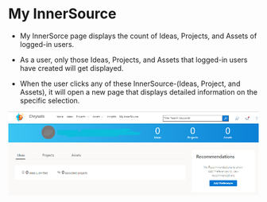 # My InnerSource<br>

- My InnerSorce page displays the count of Ideas, Projects, and Assets of logged-in users.

- As a user, only those Ideas, Projects, and Assets that logged-in users have created will get displayed.

- When the user clicks any of these InnerSource-(Ideas, Project, and Assets), it will open a new page that displays detailed information on the specific selection.

![Innersource.png](/docs/attachments/Innersource-17a12cc5-1690-4f32-81bc-6d89a7a0d08e.png)



